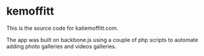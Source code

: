 # kemoffitt

This is the source code for katiemoffitt.com.

The app was built on backbone.js using a couple of php scripts to automate adding photo galleries and videos galleries.
